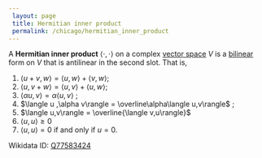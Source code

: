 ```yaml
---
 layout: page
 title: Hermitian inner product
 permalink: /chicago/hermitian_inner_product
---
```

A **Hermitian inner product** $\langle\cdot,\cdot\rangle$ on a complex [vector space](https://defsmath.github.io/DefsMath/vector_space) $V$ is a [bilinear](https://defsmath.github.io/DefsMath/multilinear) form on $V$ that is antilinear in the second slot. That is,
1. $\langle u+v,w\rangle = \langle u,w\rangle +\langle v,w\rangle$;
2. $\langle u,v+w\rangle = \langle u,v\rangle +\langle u,w\rangle$;
3. $\langle \alpha u ,v\rangle = \alpha\langle u,v\rangle$ ;
4. $\langle u ,\alpha v\rangle = \overline\alpha\langle u,v\rangle$ ;
5. $\langle u,v\rangle = \overline{\langle v,u\rangle}$
6. $\langle u,u \rangle \geq 0$
7. $\langle u,u \rangle = 0$ if and only if $u=0$.

Wikidata ID: [Q77583424](https://www.wikidata.org/wiki/Q77583424)